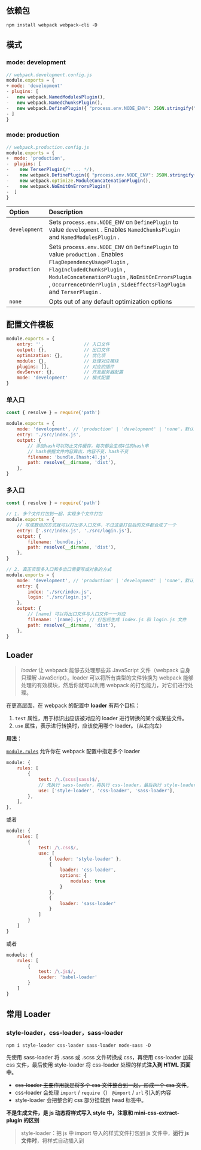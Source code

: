 

## 依赖包

```shell
npm install webpack webpack-cli -D
```



## 模式

### mode: development

```js
// webpack.development.config.js
module.exports = {
+ mode: 'development'
- plugins: [
-   new webpack.NamedModulesPlugin(),
-	new webpack.NamedChunksPlugin(),
-   new webpack.DefinePlugin({ "process.env.NODE_ENV": JSON.stringify("development") }),
- ]
}
```

### mode: production

```js
// webpack.production.config.js
module.exports = {
+  mode: 'production',
-  plugins: [
-    new TerserPlugin(/* ... */),
-    new webpack.DefinePlugin({ "process.env.NODE_ENV": JSON.stringify("production") }),
-    new webpack.optimize.ModuleConcatenationPlugin(),
-    new webpack.NoEmitOnErrorsPlugin()
-  ]
}
```

| Option        | Description                                                  |
| :------------ | :----------------------------------------------------------- |
| `development` | Sets `process.env.NODE_ENV` on `DefinePlugin` to value `development` . Enables `NamedChunksPlugin` and `NamedModulesPlugin` . |
| `production`  | Sets `process.env.NODE_ENV` on `DefinePlugin` to value `production` . Enables `FlagDependencyUsagePlugin` , `FlagIncludedChunksPlugin` , `ModuleConcatenationPlugin` , `NoEmitOnErrorsPlugin` , `OccurrenceOrderPlugin` , `SideEffectsFlagPlugin` and `TerserPlugin` . |
| `none`        | Opts out of any default optimization options                 |



## 配置文件模板

```js
module.exports = {
    entry: '',               // 入口文件
    output: {},              // 出口文件
    optimization: {},		 // 优化项
    module: {},              // 处理对应模块
    plugins: [],             // 对应的插件
    devServer: {},           // 开发服务器配置
    mode: 'development'      // 模式配置
}
```

### 单入口

```js
const { resolve } = require('path')

module.exports = {
    mode: 'development', // 'production' | 'development' | 'none'，默认 production
    entry: './src/index.js',
    output: {
        // 添加hash可以防止文件缓存，每次都会生成4位的hash串
        // hash根据文件内容算出，内容不变，hash不变
        filename: 'bundle.[hash:4].js',
        path: resolve(__dirname, 'dist'),
    }, 
}
```

### 多入口

```js
const { resolve } = require('path')

// 1. 多个文件打包到一起，实现多个文件打包
module.exports = {
    // 写成数组的方式就可以打出多入口文件，不过这里打包后的文件都合成了一个
    entry: ['.src/index.js', './src/login.js'],
    output: {
        filename: 'bundle.js',
        path: resolve(__dirname, 'dist'),
    },
}

// 2. 真正实现多入口和多出口需要写成对象的方式
module.exports = {
    mode: 'development', // 'production' | 'development' | 'none'，默认 production
    entry: {
        index: './src/index.js',
        login: './src/login.js',
    },
    output: {
        // [name] 可以将出口文件与入口文件一一对应
        filename: '[name].js', // 打包后生成 index.js 和 login.js 文件
        path: resolve(__dirname, 'dist'),
    },
}
```



## Loader

> *loader* 让 webpack 能够去处理那些非 JavaScript 文件（webpack 自身只理解 JavaScript）。loader 可以将所有类型的文件转换为 webpack 能够处理的有效模块，然后你就可以利用 webpack 的打包能力，对它们进行处理。

在更高层面，在 webpack 的配置中 **loader** 有两个目标：

1. `test` 属性，用于标识出应该被对应的 loader 进行转换的某个或某些文件。
2. `use` 属性，表示进行转换时，应该使用哪个 loader。（从右向左）

**用法**：

[`module.rules`](https://www.webpackjs.com/configuration/module/#module-rules) 允许你在 webpack 配置中指定多个 loader

```js
module: {
    rules: [
        {
            test: /\.(scss|sass)$/,
            // 先执行 sass-loader，再执行 css-loader，最后执行 style-loader
            use: ['style-loader', 'css-loader', 'sass-loader'],
        },
    ],
},
```

或者

```js
module: {
    rules: [
        {
            test: /\.css$/,
            use: [
                { loader: 'style-loader' },
                {
                    loader: 'css-loader',
                    options: {
                        modules: true
                    }
                },
                {
                    loader: 'sass-loader'
                }
            ]
        }
    ]
}
```

或者

```js
moduels: {
    rules: [
        {
            test: /\.js$/,
        	loader: 'babel-loader'
        }
    ]
}
```



## 常用 Loader

### style-loader，css-loader，sass-loader

```shell
npm i style-loader css-loader sass-loader node-sass -D
```

先使用 sass-loader 将 .sass 或 .scss 文件转换成 css，再使用 css-loader 加载 css 文件，最后使用 style-loader 将 css-loader 处理的样式**注入到 HTML 页面中**。

- ~~css-loader 主要作用就是将多个 css 文件整合到一起，形成一个 css 文件~~。
- css-loader 会处理 `import` / `require`（） `@import` / `url` 引入的内容
- style-loader 会把整合的 css 部分挂载到 head 标签中。

**不是生成文件，是 js 动态将样式写入 style 中，注意和 mini-css-extract-plugin 的区别**

> style-loader：把 js 中 import 导入的样式文件打包到 js 文件中，**运行 js 文件时**，将样式自动插入到<style>标签中。
>
> css-loader会处理 `import` / `require`（） `@import` / `url` 引入的内容
>
> style-loader 是通过一个JS脚本创建一个style标签，里面包含一些样式。style-loader是不能单独使用的，应为它并不负责解析 css 之前的依赖关系，每个loader的功能都是单一的，各自拆分独立。

```js
module: {
    rules: [
        {
            test: /\.css$/, // 解析css
            use: ['style-loader', 'css-loader', 'sass-loader'], // 从左向右解析
        },
    ],
},
```

### file-loader，url-loader

```shell
npm i file-loader url-loader -D
```

在入口文件中引入图片 `import ajpg from './a.jpg'` 或者 import 进的样式中包含图片，需通过 file-loader 或者 url-loader 来解析，否则或报错 `You may need an appropriate loader to handle this file type ...`

```js
module: {
    rules: [
        {
            test: /\.(png|jpg|gif)$/,
            use: [
                {
                    loader: 'file-loader',
                    options: { // 默认文件，dist文件夹下
                        name: '[name].[hash].[ext]', // ext 图片后缀
                        outputPath: 'images/',
                    }
                },
            ],
        },
    ],
},
```

- **file-loader** 用来解析 js 或 css 中的图片，在打包时一定会生成单独的文件

- **url-loader** （url-loader 内部依赖于 file-loader）除了可以做 file-loader 能做的事情，还可以通过配置规则将一定范围大小的图片打包成 base64 的字符串，放到打包好的 js 中，而不是单独生成一个图片文件，从而较少 http 请求。**当图片大于配置范围时，会调用 file-loader 来解析，所以使用 url-loader 必须也要安装 file-loader 依赖** `npm i file-loader url-loader -D`

```js
module: {
    rules: [
        {
            test: /\.(png|jpg|gif)$/,
            use: [
                {
                    loader: 'url-loader',
                    options: {
                        name: '[name].[hash].[ext]', // ext 图片后缀
                        outputPath: 'images/',
                        limit: 8192, // 小于8k的图片自动转成base64格式，并且不会存在实体图片
                    },
                },
            ],
        },
    ]
}
```

url-loader 默认将所有图片打包成 base64，若图片太大，打包后的 js 就会很大，所以最好设定好 limit。

字体图标和 svg 图片都可以通过 file-loader 或 url-loader 来解析

```js
module: {
    rules: [
        {
            test: /\.(eot|ttf|woff|svg)$/,
            use: 'file-loader' // 或者 url-loader
        }
    ]
}
```

### html-withimg-loader

```shell
npm i html-withimg-loader -D
```

> file-loader，url-loader 可处理 js 和 import 进的 css (区别去 html 中手动引入的 css) 中的图片
>
> 页面中使用的 img 标签引用的图片地址需要 html-withimg-loader 来帮我们处理

```js
module: {
    rules: [
        {
            test: /\.(htm|html)$/,
            use: 'html-withimg-loader',
        },
    ]
}
```

若打包后的 img 标签不正确 `<img src={"default":"images/b.740fd71e606c553b4cc043b5f9f51895.jpg"} alt="" />`，需在处理图片的 file-loader 或 url-loader 里增加选项 esModule: false

> file-loader 新版本默认使用了 esModule 语法，造成了引用图片文件时的方式和以前的版本不一样

所以：

```js
module: {
    rules: [
        {
            test: /\.(png|jpg|gif)$/,
            use: [
                {
                    loader: 'url-loader',
                    options: {
                        name: '[name].[hash].[ext]', // ext 图片后缀
                        outputPath: 'images/',
                        limit: 8192, // 小于8k的图片自动转成base64格式，并且不会存在实体图片
                        esModule: false,
                    },
                },
            ],
        },
        {
            test: /\.(htm|html)$/,
            use: 'html-withimg-loader',
        },
    ]
}
```

### postcss-loader，autoprefixer

```sh
npm i postcss-loader autoprefixer -D
```

> 通过 postcss 中的 autoprefixer 可以实现将 CSS3 中的一些需要兼容写法的属性添加相应的前缀，这样省去我们不少的时间

在 webpack.config.js 同级下创建文件 postcss.config.js

```js
// postcss.config.js
module.exports = {
  plugins: [require('autoprefixer')], // 引用该插件即可了
}
```

```js
// webpack.config.js
module: {
    rules: [
        {
            test: /\.css$/, // 解析css
            // use: ['style-loader', 'css-loader', 'sass-loader'], // 从左向右解析
            // 使用 mini-css-extract-plugin 后，就不用 style-loader
            use: [
                {
                    loader: MiniCssExtractPlugin.loader,
                },
                'css-loader',
                'postcss-loader',
                'sass-loader',
            ],
        },
    ]
}
```

若打包时报错 `PostCSS plugin autoprefixer requires PostCSS 8`，降级 autoprefixer: ^9.8.6

```shell
npm uninstall autoprefixer -D
npm i autoprefixer@9.8.6 -D
```

### babel

> **Babel 是一个 JavaScript 编译器**
>
> Babel 是一个工具链，主要用于将 ECMAScript 2015+ 版本的代码转换为向后兼容的 JavaScript 语法，以便能够运行在当前和旧版本的浏览器或其他环境中。
>
> @babel/polyfill 解决了低版本浏览器无法实现的一些es6语法,使用polyfill自己来实现
>
> 自己生成第三方库或者时UI时,使用`@babel/plugin-transform-runtime`,它作用是将 helper 和 polyfill 都改为从一个统一的地方引入，并且引入的对象和全局变量是完全隔离的,避免了全局的污染

方法一：

```shell
npm i babel-loader @babel/core @babel/preset-env @babel/plugin-transform-runtime -D
npm i @babel/runtime -S
## @babel/plugin-transform-runtime 依赖于 @babel/runtime
```

```js
// .babelrc
{
    "presets": [
        "@babel/preset-env"
    ],
    "plugins": [
        "@babel/plugin-transform-runtime"
    ]
}

// webpack.config.js
moduels: {
    rules: [
        {
            test: /\.js$/,
        	loader: 'babel-loader'
        }
    ]
}
```

方法二：

```shell
npm i @babel/core babel-loader @babel/preset-env -D
```

```js
module: {
    rules: [
        {
            test:/\.js$/,
            use: {
                loader: 'babel-loader',
                // 配置选项里的presets
                // 包含ES6还有之后的版本和那些仅仅是草案的内容
                options: {
                    presets: ['@babel/preset-env']
                }
            }
            include: /src/,          // 只转化src目录下的js
            exclude: /node_modules/  // 排除掉node_modules，优化打包速度
        }
    ]
}
```



## 常用 Plugin

### html-webpack-plugin

> 基于 html 模板生成打包后的 html 文件

```shell
npm i html-webpack-plugin -D
```

```js
const { resolve } = require('path')
const HtmlWebpackPlugin = require('html-webpack-plugin')

// 单入口
plugins: [
    new HtmlWebpackPlugin({
        template: resolve(__dirname, 'src/index.html'),
        filename: 'index.html',
        hash: true, // 会在打包好的bundle.js后面加上完整hash串(bundle.js?xxxxxxxxxx)
    })
]

// 多入口
plugins: [
    new HtmlWebpackPlugin({
        template: './src/index.html',
        filename: 'index.html',
        chunks: ['index'], // 对应关系,index.js对应的是index.html
    }),
    new HtmlWebpackPlugin({
        template: './src/login.html',
        filename: 'login.html',
        chunks: ['login'], // 对应关系,login.js对应的是login.html
    }),
],
```

### webpack-dev-server

> 热编译，热刷新 HMR（HotModuleReplacement）

```shell
npm i webpack-dev-server -D
```

```js
const webpack = require('webpack')

{
    //  可选，如果打包路径不是 dist 可在此修改
    devServer: {
        contentBase: './dist',
        host: 'localhost',      // 默认是localhost
        port: 3000,             // 端口
        open: true,             // 自动打开浏览器
        hot: true,              // 开启热更新
        compress: true, 		//是否启用 gzip 压缩
        
        quiet: false, //默认不启用
        inline: true, //默认开启 inline 模式，如果设置为false,开启 iframe 模式
        stats: "errors-only", //终端仅打印 error
        overlay: false, //默认不启用
        clientLogLevel: "silent", //日志等级
    },

    plugins: [
        // 热更新，热更新不是刷新
        new webpack.HotModuleReplacementPlugin()
    ]
}

// 此时还没完虽然配置了插件和开启了热更新，但实际上并不会生效
// 还需要在主要的js文件里写入下面这段代码
// index.js
if (module.hot) {
    // 实现热更新，只重新加载修改过的文件，不会刷新整个页面
    module.hot.accept();
}

// package.json
"scripts": {
    "hot": "webpack-dev-server"
},
```

`webpack --watch` 可以监听文件变化，热编译，但无法刷新页面（热刷新）

### clean-webpack-plugin

> 清除构建文件夹（dist）

```js
plugins: [
    new CleanWebpackPlugin(),
],
```

### copy-webpack-plugin

> 复制静态资源文件

```js
plugins: [
    new CopyWebpackPlugin([
        // {output}/file.txt
        { from: 'from/file.txt' },

        // equivalent
        'from/file.txt',

        // {output}/to/file.txt
        { from: 'from/file.txt', to: 'to/file.txt' },

        // {output}/to/directory/file.txt
        { from: 'from/file.txt', to: 'to/directory' },

        // Copy directory contents to {output}/
        { from: 'from/directory' },

        // Copy directory contents to {output}/to/directory/
        { from: 'from/directory', to: 'to/directory' },

        // Copy glob results to /absolute/path/
        { from: 'from/directory/**/*', to: '/absolute/path' },

        // Copy glob results (with dot files) to /absolute/path/
        {
            from: {
                glob:'from/directory/**/*',
                dot: true
            },
            to: '/absolute/path'
        },

        // Copy glob results, relative to context
        {
            context: 'from/directory',
            from: '**/*',
            to: '/absolute/path'
        },

        // {output}/file/without/extension
        {
            from: 'path/to/file.txt',
            to: 'file/without/extension',
            toType: 'file'
        },

        // {output}/directory/with/extension.ext/file.txt
        {
            from: 'path/to/file.txt',
            to: 'directory/with/extension.ext',
            toType: 'dir'
        }
    ], {
        ignore: [
            // Doesn't copy any files with a txt extension    
            '*.txt',

            // Doesn't copy any file, even if they start with a dot
            '**/*',

            // Doesn't copy any file, except if they start with a dot
            { glob: '**/*', dot: false }
        ],

        // By default, we only copy modified files during
        // a watch or webpack-dev-server build. Setting this
        // to `true` copies all files.
        copyUnmodified: true
    })
]
```

### mini-css-extract-plugin

> 将 CSS 提取为独立的文件的插件，对每个包含 css 的 js 文件都会创建一个 CSS 文件，支持按需加载 css 和 sourceMap
>
> extract-text-webpack-plugin 已不推荐使用

- **style-loader**：把 js 中 import 导入的样式文件打包到 js 文件中，***运行 js 文件时***，将样式自动插入到 <style> 标签中。

- **mini-css-extract-plugin**：把 js 中 import 导入的样式文件，单独打包成一个 css 文件，结合 html-webpack-plugin，***以 link 的形式插入到 html 文件中***。
  **注**：此插件不支持HMR，若修改了样式文件，是不能即时在浏览器中显示出来的，需要手动刷新页面。

如果使用了 `mini-css-extract-plugin` 插件，就可以不用 style-loader 了

```js
const MiniCssExtractPlugin = require('mini-css-extract-plugin')

module: {
    rules: [
      {
        test: /\.css$/, // 解析css
        // use: ['style-loader', 'css-loader', 'sass-loader'], // 从左向右解析
        // 使用 mini-css-extract-plugin 后，就不用 style-loader
        use: [
          {
            loader: MiniCssExtractPlugin.loader,
          },
          'css-loader',
          'sass-loader',
        ],
      },
    ],
  },
  plugins: [
    new MiniCssExtractPlugin({
      filename: '[name].css', // 多入口文件时，[name] 和 output [name] 一样，单入口文件，若不设置固定名，则默认为 main.css
    })
  ],
```

### optimize-css-assets-webpack-plugin

> 压缩 CSS

```js
const OptimizeCssAssetsPlugin = require('optimize-css-assets-webpack-plugin')

module.exports = {
    optimization: {
        minimize: true,
        minimizer: [
        	new OptimizeCssAssetsPlugin()
        ],
    },
}
```

### terser-webpack-plugin

```shell
npm i terser-webpack-plugin -D
```

> 压缩混淆 js，uglifyjs-js-webpack-plugin 不支持 es6 语法；mode: production 时已经默认开启此项，内置依赖

```js
const TerserPlugin = require('terser-webpack-plugin')

module.exports = {
    optimization: {
        minimize: true,
        minimizer: [
            new TerserPlugin()
        ],
    },
}

// 属性
new TerserPlugin({
    test: /\.js(\?.*)?$/i,
    terserOptions: {
        ecma: undefined,
        parse: {},
        compress: {},
        mangle: true, // 混淆， Note `mangle.properties` is `false` by default.
        module: false,
        output: null,
        toplevel: false,
        nameCache: null,
        ie8: false,
        keep_classnames: undefined,
        keep_fnames: false,
        safari10: false,
    }
})
```



## resolve 解析

在 webpack 的配置中，resolve 我们常用来配置别名和省略后缀名

```js
module.exports = {
    resolve: {
        // 别名
        alias: {
            $: resolve(__dirname, 'src/jquery.js')
            '@': resolve(__dirname, 'src')
        },
        // 省略后缀
        extensions: ['.js', '.json', '.css'],
        modules: ['./src/components', 'node_modules'] //从左到右依次查找
        // 这样配置之后，我们 import Dialog from 'dialog'，会去寻找 ./src/components/dialog，不			再需要使用相对路径导入。如果在 ./src/components 下找不到的话，就会到 node_modules 下寻找。
    },
}
```

配置 `extensions`，我们就可以缺省文件后缀，在导入语句没带文件后缀时，会自动带上`extensions` 中配置的后缀后，去尝试访问文件是否存在，因此要将高频的后缀放在前面，并且数组不要太长，减少尝试次数。如果没有配置 `extensions`，默认只会找对对应的js文件。

如果配置了 `resolve.enforceExtension` 为 `true`，那么导入语句不能缺省文件后缀。

## 提取公共代码

> 只针对多入口，splitChunks 替代了之前 webpack3 的 common-chunk-plugin 插件

```js
module.exports = {
    optimization: {
        splitChunks: {
            cacheGroups: {
                common: { 
                    name: 'common', // 分离出的公共模块的名字，如果没写就默认是上一层的名字
                    chunks: 'all', // 在哪些js范围内寻找公共模块，可以是src下的文件里，也可以是node_modules中的js文件
                    minSize: 30, // 抽离出的包的最小体积，默认30kb
                    minChunks: 2, // 当前公共模块出现的最少次数，
                }
            },
            // 第三方库公共js
            vendor:{
                name: 'vendor',
                test:/[\\/]node_modules[\\/]/, // 在node_modules范围内进行匹配
                priority:10, // 优先级，先抽离公共的第三方库，再抽离业务代码，值越大优先级越高
                chunks:'all'
            }
        }
    }
}
```

全部属性

```js
module.exports = {
    optimization: {
        splitChunks: {
            chunks: 'async', // 必须三选一：'initial' | 'all'(推荐) | 'async'(默认)
            minSize: 30000, // 模块的最小体积，大于此才抽离,
            minChunks: 1, // 当前公共模块出现的最少次数
            maxAsyncRequests: 5, // 按需加载的最大并行请求数
            maxInitialRequests: 3, // 一个入口最大并行请求数
            automaticNameDelimiter: '~', // 文件名的连接符
            name: true, // 打包后的名称，可接受 function
            cacheGroup: {
                // 这里开始设置缓存的 chunks
                priority: 0, // 缓存组优先级
                vendor: {
                    // key
                    chunks: '',
                    test: '', // 正则规则验证，如果符合就提取 chunk
                    name: 'vendor', // 要缓存的分割出来的 chunk 名称
                    minSize: 30000,
                    minChunks: 1,
                    enforce: true,
                    maxAsyncRequests: 5,
                    maxInitialRequests: 3,
                    reuseExistingChunk: true, // 设置是否重用该 chunk
                },
            },
        },
    }
}
```

## webpack-merge

```shell
npm i webpack-merge -D
```

> 合并配置项

```js
// webpack.common.js
const commonConfig = {
    entry: {},
    output: {},
    module: {
        rule: []
    },
    plugins: []
}
module.exports = commomConfig

// webpack.dev.js
const devConfig = {
    mode: 'development',
    devtool: 'cheap-module-eval-source-map',
    debServer: {},
    plugins: []
}
module.exports = merge(commomConfig, devConfig)

// webpack.prod.js
const prodConfig = {
    mode: 'production',
    devtool: 'cheap-module-source-map',
    optimization: {},
    plugins: []
}
module.exports = merge(commomConfig, prodConfig)
```

## NPM Scripts

```json
{
    "name": "webpack-demo",
    "scripts": {
        "dev": "webpack-dev-server --config ./build/webpack.dev.js",
        "build": "webpack --config ./build/webpack.prod.js",
        "start": "npx webpack --config ./build/webpack.dev.js"
    },
}
```

## NODE_ENV

`process.env` 中默认并没有 `NODE_ENV`

为了兼容Windows和Mac，安装一下 `cross-env`

```shell
npm install cross-env -D
```

```js
{
    "scripts": {
        "dev": "cross-env NODE_ENV=development webpack",
        "build": "cross-env NODE_ENV=production webpack"
    }
}
```

## devtool

```js
//webpack.config.js
module.exports = {
    devtool: 'cheap-module-eval-source-map' //开发环境下使用
}
```

生产环境可以使用 `none` 或者是 `source-map`，使用 `source-map` 最终会单独打包出一个 `.map` 文件，我们可以根据报错信息和此 `map` 文件，进行错误解析，定位到源代码。

`source-map` 和 `hidden-source-map` 都会打包生成单独的 `.map` 文件，区别在于，`source-map` 会在打包出的js文件中增加一个引用注释，以便开发工具知道在哪里可以找到它。`hidden-source-map` 则不会在打包的js中增加引用注释。

但是我们一般不会直接将 `.map` 文件部署到CDN，因为会直接映射到源码，更希望将`.map` 文件传到错误解析系统，然后根据上报的错误信息，直接解析到出错的源码位置。



## ProvidePlugin 全局变量

> `ProvidePlugin` 的作用就是不需要 `import` 或 `require` 就可以在项目中到处使用

`ProvidePlugin` 是 `webpack` 的内置插件，使用方式如下：

```js
const webpack = require('webpack');
module.exports = {
    //...
    plugins: [
        new webpack.ProvidePlugin({
            React: 'react',
            Component: ['react', 'Component'],
            Vue: ['vue/dist/vue.esm.js', 'default'],
            $: 'jquery',
            _map: ['lodash', 'map']
        })
    ]
}
```

这样配置之后，你就可以在项目中随心所欲的使用 `$`、`_map`了，并且写 `React` 组件时，也不需要 `import` `React` 和 `Component` 了，如果你想的话，你还可以把 `React` 的 `Hooks` 都配置在这里。

另外呢，`Vue` 的配置后面多了一个 `default`，这是因为 `vue.esm.js` 中使用的是 `export default` 导出的，对于这种，必须要指定 `default`。`React` 使用的是 `module.exports` 导出的，因此不要写 `default`。

另外，就是如果你项目启动了 `eslint` 的话，记得修改下 `eslint` 的配置文件，增加以下配置：

```js
{
    "globals": {
        "React": true,
        "Vue": true,
        //....
    }
}
```

## externals

```js
module.exports = {
    // ...
    externals: {
        // key 是原库名，value 是自定义别名
        'vue': 'Vue',
        'jquery': 'jQuery'
    }
};
```

